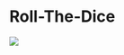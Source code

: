 # Roll-The-Dice
 
 
 <a href='https://www.linkpicture.com/view.php?img=LPic642ee4e58bca7849328974'><img src='https://www.linkpicture.com/q/IMG_20230406_204756_1.jpg' type='image'></a>
